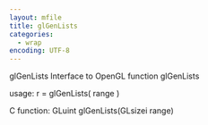 ```yaml
---
layout: mfile
title: glGenLists
categories:
  - wrap
encoding: UTF-8
---
```


glGenLists  Interface to OpenGL function glGenLists

usage:  r = glGenLists( range )

C function:  GLuint glGenLists(GLsizei range)